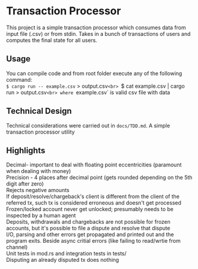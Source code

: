 # Transaction Processor
This project is a simple transaction processor which consumes data from input file (.csv) or from stdin.
Takes in a bunch of transactions of users and computes the final state for all users.

## Usage
You can compile code and from root folder execute any of the following command:<br>
`$ cargo run -- example.csv` > output.csv`<br>
`$ cat example.csv | cargo run > output.csv`<br>
where `example.csv` is valid csv file with data<br> 

## Technical Design
Technical considerations were carried out in `docs/TDD.md`.
A simple transaction processor utility


## Highlights

Decimal- important to deal with floating point eccentricities (paramount when dealing with money)<br>
Precision - 4 places after decimal point (gets rounded depending on the 5th digit after zero)<br>
Rejects negative amounts<br>
If deposit/resolve/chargeback's client is different from the client of the referred tx, such tx is considered erroneous and doesn't get processed <br>
Frozen/locked account never get unlocked; presumably needs to be inspected by a human agent <br>
Deposits, withdrawals and chargebacks are not possible for frozen accounts, but it's possible to file a dispute and resolve that dispute <br>
I/O, parsing and other errors get propagated and printed out and the program exits. Beside async critial errors (like failing to read/wrtie from channel)<br>
Unit tests in mod.rs and integration tests in tests/<br>
Disputing an already disputed tx does nothing <br>
                                                